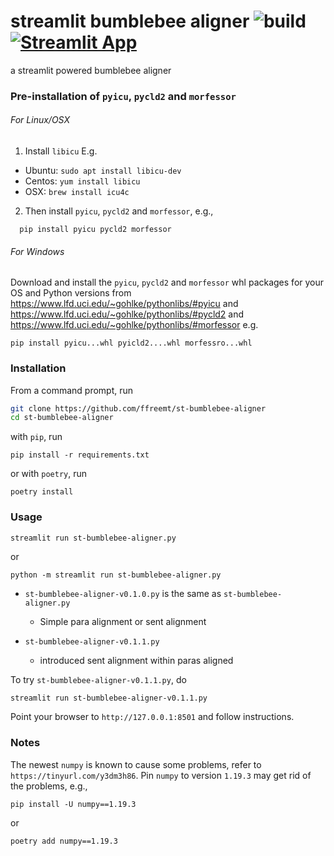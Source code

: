 # streamlit bumblebee aligner ![build](https://github.com/ffreemt/st-bumblebee-aligner/workflows/build/badge.svg)[![Streamlit App](https://static.streamlit.io/badges/streamlit_badge_black_white.svg)](https://share.streamlit.io/ffreemt/st-bumblebee-aligner/st_app.py)

a streamlit powered bumblebee aligner

### Pre-installation of `pyicu`, `pycld2` and `morfessor`

###### For Linux/OSX

1. Install `libicu`
E.g.
* Ubuntu: `sudo apt install libicu-dev`
* Centos: `yum install libicu`
* OSX: `brew install icu4c`

2. Then install `pyicu`, `pycld2` and `morfessor`, e.g.,
```
  pip install pyicu pycld2 morfessor
```

###### For Windows

Download and install the `pyicu`, `pycld2` and `morfessor` whl packages for your OS and Python versions from https://www.lfd.uci.edu/~gohlke/pythonlibs/#pyicu and https://www.lfd.uci.edu/~gohlke/pythonlibs/#pycld2 and https://www.lfd.uci.edu/~gohlke/pythonlibs/#morfessor e.g.
```
pip install pyicu...whl pyicld2....whl morfessro...whl
```

### Installation
From a command prompt, run

```bash
git clone https://github.com/ffreemt/st-bumblebee-aligner
cd st-bumblebee-aligner
```

with `pip`, run
```
pip install -r requirements.txt
```
or with `poetry`, run
```
poetry install
```

### Usage
```bash
streamlit run st-bumblebee-aligner.py
```
or
```
python -m streamlit run st-bumblebee-aligner.py
```

* `st-bumblebee-aligner-v0.1.0.py` is the same as `st-bumblebee-aligner.py`
   * Simple para alignment or sent alignment

* `st-bumblebee-aligner-v0.1.1.py`
  * introduced sent alignment within paras aligned

To try `st-bumblebee-aligner-v0.1.1.py`, do
```
streamlit run st-bumblebee-aligner-v0.1.1.py
```

Point your browser to `http://127.0.0.1:8501`
 and follow instructions.

### Notes
The newest `numpy` is known to cause some problems, refer to `https://tinyurl.com/y3dm3h86`. Pin `numpy` to version `1.19.3` may get rid of the problems, e.g.,
```
pip install -U numpy==1.19.3
```
or
```
poetry add numpy==1.19.3
```